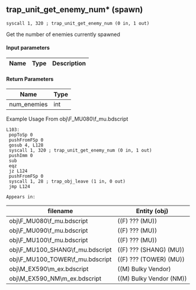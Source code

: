 ## trap_unit_get_enemy_num* (spawn)

`syscall 1, 320 ; trap_unit_get_enemy_num (0 in, 1 out)`

Get the number of enemies currently spawned

#### Input parameters
| Name | Type | Description
|------|------|------------


#### Return Parameters
| Name | Type
|------|-----
| num_enemies   | int   
Example Usage From obj\F_MU080\f_mu.bdscript
```plaintext
L103:
 popToSp 0
 pushFromFSp 0
 gosub 4, L128
 syscall 1, 320 ; trap_unit_get_enemy_num (0 in, 1 out)
 pushImm 0
 sub 
 eqz 
 jz L124
 pushFromFSp 0
 syscall 1, 28 ; trap_obj_leave (1 in, 0 out)
 jmp L124
```





	Appears in:
| filename | Entity (obj)
|----------|-------------
| obj\F_MU080\f_mu.bdscript       | ((F) ??? (MU))          
| obj\F_MU090\f_mu.bdscript       | ((F) ??? (MU))          
| obj\F_MU100\f_mu.bdscript       | ((F) ??? (MU))          
| obj\F_MU100_SHANG\f_mu.bdscript       | ((F) ??? (SHANG) (MU))          
| obj\F_MU100_TOWER\f_mu.bdscript       | ((F) ??? (TOWER) (MU))          
| obj\M_EX590\m_ex.bdscript       | ((M) Bulky Vendor)          
| obj\M_EX590_NM\m_ex.bdscript       | ((M) Bulky Vendor (NM))          



